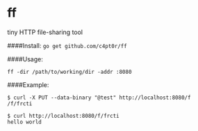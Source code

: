 # ff
tiny HTTP file-sharing tool

####Install:
`go get github.com/c4pt0r/ff`

####Usage:

`ff -dir /path/to/working/dir -addr :8080`

####Example:

```
$ curl -X PUT --data-binary "@test" http://localhost:8080/f
/f/frcti

$ curl http://localhost:8080/f/frcti
hello world
```
